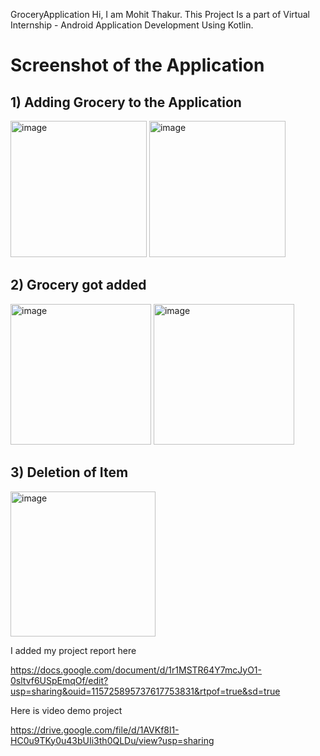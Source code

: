GroceryApplication
Hi, I am Mohit  Thakur. This Project Is a part of Virtual Internship - Android Application Development Using Kotlin.

# Screenshot of the Application

## 1) Adding Grocery to the Application
<img width="218" alt="image" src="https://user-images.githubusercontent.com/84894767/192084857-09844bfc-2a55-4fb5-a5ca-8de455f94ee1.jpeg"> <img width="218" alt="image" src="https://user-images.githubusercontent.com/84894767/192084899-d5a35e9d-e694-4ef7-a36e-c743eca0cfeb.jpeg">  

## 2) Grocery got added
<img width="225" alt="image" src="https://user-images.githubusercontent.com/84894767/192084942-7f329066-56c7-41e0-a2a1-26a7ffedb754.jpeg"> <img width="225" alt="image" src="https://user-images.githubusercontent.com/84894767/192085062-27f85bf2-acf3-4538-9f8f-1382757dc4f4.jpeg">    

## 3) Deletion of Item

<img width="232" alt="image" src="https://user-images.githubusercontent.com/84894767/192085091-f832aca6-1d2c-4366-9c38-d0c7b1c21e64.jpeg">


I added my project report here

https://docs.google.com/document/d/1r1MSTR64Y7mcJyO1-0sltvf6USpEmqOf/edit?usp=sharing&ouid=115725895737617753831&rtpof=true&sd=true


Here is video demo project

https://drive.google.com/file/d/1AVKf8l1-HC0u9TKy0u43bUIi3th0QLDu/view?usp=sharing
